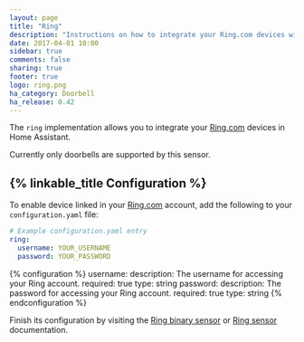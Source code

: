 ```yaml
---
layout: page
title: "Ring"
description: "Instructions on how to integrate your Ring.com devices within Home Assistant."
date: 2017-04-01 10:00
sidebar: true
comments: false
sharing: true
footer: true
logo: ring.png
ha_category: Doorbell
ha_release: 0.42
---
```


The `ring` implementation allows you to integrate your [Ring.com](https://ring.com/) devices in Home Assistant.

Currently only doorbells are supported by this sensor.

## {% linkable_title Configuration %}

To enable device linked in your [Ring.com](https://ring.com/) account, add the following to your `configuration.yaml` file:

```yaml
# Example configuration.yaml entry
ring:
  username: YOUR_USERNAME
  password: YOUR_PASSWORD
```

{% configuration %}
username:
  description: The username for accessing your Ring account.
  required: true
  type: string
password:
  description: The password for accessing your Ring account.
  required: true
  type: string
{% endconfiguration %}

Finish its configuration by visiting the [Ring binary sensor](/components/binary_sensor.ring/) or [Ring sensor](/components/sensor.ring/) documentation.
